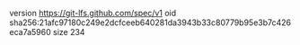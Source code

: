 version https://git-lfs.github.com/spec/v1
oid sha256:21afc97180c249e2dcfceeb640281da3943b33c80779b95e3b7c426eca7a5960
size 234
